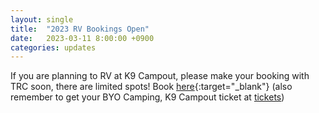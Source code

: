 ```yaml
---
layout: single
title:  "2023 RV Bookings Open"
date:   2023-03-11 8:00:00 +0900
categories: updates
---
```

If you are planning to RV at K9 Campout, please make your booking with TRC soon, there are limited spots!  Book [here](https://www.roverpass.com/c/triangle-recreation-camp-granite-falls-wa/booking/){:target="_blank"}
(also remember to get your BYO Camping, K9 Campout ticket at [tickets](/tickets))
